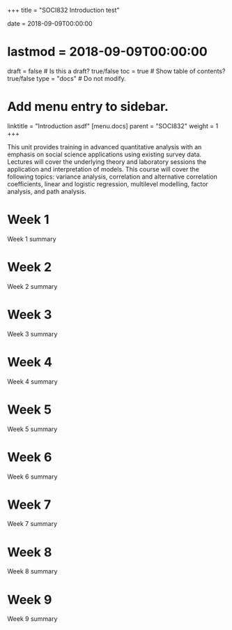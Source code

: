 +++
title = "SOCI832 Introduction test"

date = 2018-09-09T00:00:00
# lastmod = 2018-09-09T00:00:00

draft = false  # Is this a draft? true/false
toc = true  # Show table of contents? true/false
type = "docs"  # Do not modify.

# Add menu entry to sidebar.
linktitle = "Introduction asdf"
[menu.docs]
  parent = "SOCI832"
  weight = 1
+++

This unit provides training in advanced quantitative analysis with an emphasis on social science applications using existing survey data. Lectures will cover the underlying theory and laboratory sessions the application and interpretation of models. This course will cover the following topics: variance analysis, correlation and alternative correlation coefficients, linear and logistic regression, multilevel modelling, factor analysis, and path analysis.

# Week 1

Week 1 summary

# Week 2

Week 2 summary

# Week 3

Week 3 summary

# Week 4

Week 4 summary

# Week 5

Week 5 summary

# Week 6

Week 6 summary

# Week 7

Week 7 summary

# Week 8

Week 8 summary

# Week 9

Week 9 summary
